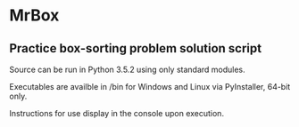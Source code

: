 # MrBox
Practice box-sorting problem solution script
---------------------------------------------

Source can be run in Python 3.5.2 using only standard modules.

Executables are availble in /bin for Windows and Linux via PyInstaller, 64-bit only.

Instructions for use display in the console upon execution.
